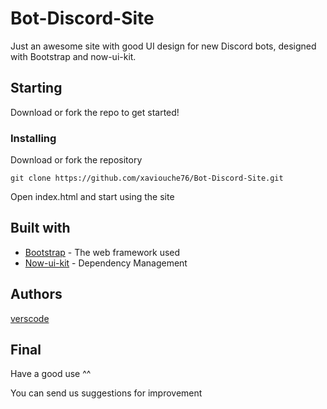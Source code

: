 # Bot-Discord-Site
Just an awesome site with good UI design for new Discord bots, designed with Bootstrap and now-ui-kit.

## Starting

Download or fork the repo to get started!

### Installing

Download or fork the repository

```
git clone https://github.com/xaviouche76/Bot-Discord-Site.git
```

Open index.html and start using the site

## Built with

* [Bootstrap](https://getbootstrap.com/) - The web framework used
* [Now-ui-kit](https://demos.creative-tim.com/now-ui-kit/index.html) - Dependency Management

## Authors

[verscode](https://github.com/xaviouche76)


## Final

Have a good use ^^

You can send us suggestions for improvement
